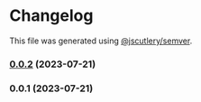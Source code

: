 # Changelog

This file was generated using [@jscutlery/semver](https://github.com/jscutlery/semver).

### [0.0.2](https://github.com/ThePlenkov/fiori-tools/compare/home-page-0.0.1...home-page-0.0.2) (2023-07-21)

### 0.0.1 (2023-07-21)
